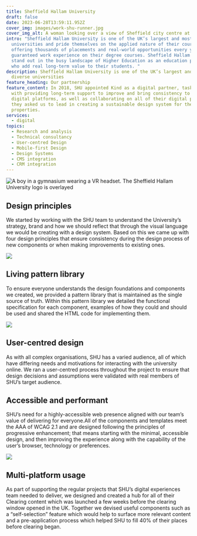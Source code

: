 ```yaml
---
title: Sheffield Hallam University
draft: false
date: 2023-06-28T13:59:11.952Z
cover_img: images/work-shu-runner.jpg
cover_img_alt: A woman looking over a view of Sheffield city centre at dawn
intro: "Sheffield Hallam University is one of the UK’s largest and most diverse
  universities and pride themselves on the applied nature of their courses,
  offering thousands of placements and real-world opportunities every year with
  guaranteed work experience on their degree courses. Sheffield Hallam wanted to
  stand out in the busy landscape of Higher Education as an education provider
  who add real long-term value to their students. "
description: Sheffield Hallam University is one of the UK’s largest and most
  diverse universities
feature_heading: Our partnership
feature_content: In 2018, SHU appointed Kind as a digital partner, tasking us
  with providing long-term support to improve and bring consistency to SHU’s
  digital platforms, as well as collaborating on all of their digital projects,
  they asked us to lead in creating a sustainable design system for their online
  properties.
services:
  - digital
topics:
  - Research and analysis
  - Technical consultancy
  - User-centred Design
  - Mobile-first Design
  - Design Systems
  - CMS integration
  - CRM integration
---
```

![A boy in a gymnasium wearing a VR headset. The Sheffield Hallam University logo is overlayed](../images/work-shu-header.jpg)

## Design principles

We started by working with the SHU team to understand the University’s strategy, brand and how we should reflect that through the visual language we would be creating with a design system. Based on this we came up with four design principles that ensure consistency during the design process of new components or when making improvements to existing ones.

![](../images/work-shu-protestor-2.jpg)

## Living pattern library

To ensure everyone understands the design foundations and components we created, we provided a pattern library that is maintained as the single source of truth. Within this pattern library we detailed the functional specification for each component, examples of how they could and should be used and shared the HTML code for implementing them.

![](../images/work-shu-laptop.jpg)

## User-centred design

As with all complex organisations, SHU has a varied audience, all of which have differing needs and motivations for interacting with the university online. We ran a user-centred process throughout the project to ensure that design decisions and assumptions were validated with real members of SHU’s target audience. 

## Accessible and performant

SHU’s need for a highly-accessible web presence aligned with our team’s value of delivering for everyone.All of the components and templates meet the AAA of WCAG 2.1 and are designed following the principles of progressive enhancement; that means starting with the minimal, accessible design, and then improving the experience along with the capability of the user’s browser, technology or preferences.

![](../images/work-shu-homepage.png)

## Multi-platform usage

As part of supporting the regular projects that SHU’s digital experiences team needed to deliver, we designed and created a hub for all of their Clearing content which was launched a few weeks before the clearing window opened in the UK. Together we devised useful components such as a “self-selection” feature which would help to surface more relevant content and a pre-application process which helped SHU to fill 40% of their places before clearing began.